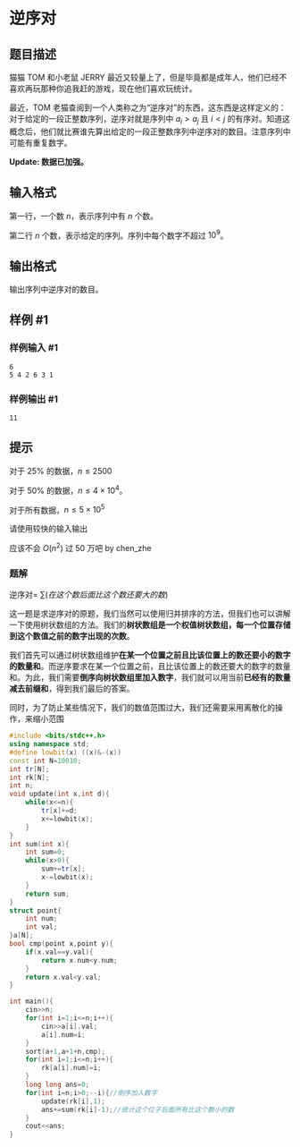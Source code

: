 # 逆序对

## 题目描述

猫猫 TOM 和小老鼠 JERRY 最近又较量上了，但是毕竟都是成年人，他们已经不喜欢再玩那种你追我赶的游戏，现在他们喜欢玩统计。

最近，TOM 老猫查阅到一个人类称之为“逆序对”的东西，这东西是这样定义的：对于给定的一段正整数序列，逆序对就是序列中 $a_i>a_j$ 且 $i<j$ 的有序对。知道这概念后，他们就比赛谁先算出给定的一段正整数序列中逆序对的数目。注意序列中可能有重复数字。

**Update: 数据已加强。**

## 输入格式

第一行，一个数 $n$，表示序列中有 $n$ 个数。

第二行 $n$ 个数，表示给定的序列。序列中每个数字不超过 $10^9$。

## 输出格式

输出序列中逆序对的数目。

## 样例 #1

### 样例输入 #1

```
6
5 4 2 6 3 1
```

### 样例输出 #1

```
11
```

## 提示

对于 $25\%$ 的数据，$n \leq 2500$

对于 $50\%$ 的数据，$n \leq 4 \times 10^4$。

对于所有数据，$n \leq 5 \times 10^5$

请使用较快的输入输出

应该不会 $O(n^2)$ 过 50 万吧 by chen_zhe

### 题解
逆序对= $\sum (在这个数后面比这个数还要大的数)$


这一题是求逆序对的原题，我们当然可以使用归并排序的方法，但我们也可以讲解一下使用树状数组的方法。我们的**树状数组是一个权值树状数组，每一个位置存储到这个数值之前的数字出现的次数**。

我们首先可以通过树状数组维护**在某一个位置之前且比该位置上的数还要小的数字的数量和**。而逆序要求在某一个位置之前，且比该位置上的数还要大的数字的数量和。为此，我们需要**倒序向树状数组里加入数字**，我们就可以用当前**已经有的数量减去前缀和**，得到我们最后的答案。

同时，为了防止某些情况下，我们的数值范围过大，我们还需要采用离散化的操作，来缩小范围

```cpp
#include <bits/stdc++.h>
using namespace std;
#define lowbit(x) ((x)&-(x))
const int N=10010;
int tr[N];
int rk[N];
int n;
void update(int x,int d){
	while(x<=n){
		tr[x]+=d;
		x+=lowbit(x);
	}
}
int sum(int x){
	int sum=0;
	while(x>0){
		sum+=tr[x];
		x-=lowbit(x);
	}
	return sum;
}
struct point{
	int num;
	int val;
}a[N];
bool cmp(point x,point y){
	if(x.val==y.val){
		return x.num<y.num;
	}
	return x.val<y.val;
}

int main(){
	cin>>n;
	for(int i=1;i<=n;i++){
		cin>>a[i].val;
		a[i].num=i;
	}
	sort(a+1,a+1+n,cmp);
	for(int i=1;i<=n;i++){
		rk[a[i].num]=i;
	}
	long long ans=0;
	for(int i=n;i>0;--i){//倒序加入数字
		update(rk[i],1);
		ans+=sum(rk[i]-1);//统计这个位子后面所有比这个数小的数
	}
	cout<<ans;
}
```